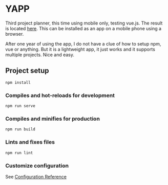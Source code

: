 # YAPP

Third project planner, this time using mobile only, testing vue.js. The result is located [here](https://zerozerozero.dd-dns.de/YAPP). This can be installed as an app on a mobile phone using a browser.

After one year of using the app, I do not have a clue of how to setup npm, vue or anything. But it is a lightweight app, it just works and it supports multiple projects. Nice and easy.

## Project setup
```
npm install
```

### Compiles and hot-reloads for development
```
npm run serve
```

### Compiles and minifies for production
```
npm run build
```

### Lints and fixes files
```
npm run lint
```

### Customize configuration
See [Configuration Reference](https://cli.vuejs.org/config/)
